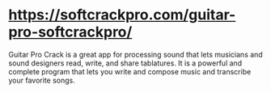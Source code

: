 # https://softcrackpro.com/guitar-pro-softcrackpro/
Guitar Pro Crack is a great app for processing sound that lets musicians and sound designers read, write, and share tablatures. It is a powerful and complete program that lets you write and compose music and transcribe your favorite songs.
